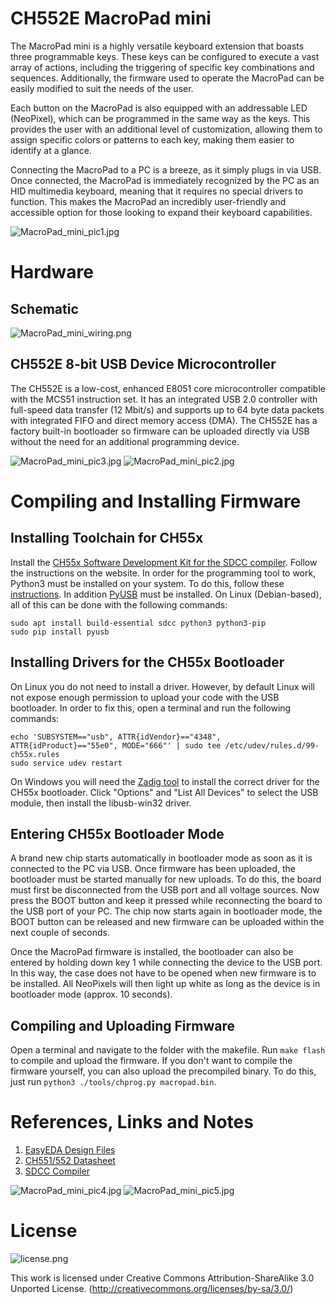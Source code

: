 # CH552E MacroPad mini
The MacroPad mini is a highly versatile keyboard extension that boasts three programmable keys. These keys can be configured to execute a vast array of actions, including the triggering of specific key combinations and sequences. Additionally, the firmware used to operate the MacroPad can be easily modified to suit the needs of the user.

Each button on the MacroPad is also equipped with an addressable LED (NeoPixel), which can be programmed in the same way as the keys. This provides the user with an additional level of customization, allowing them to assign specific colors or patterns to each key, making them easier to identify at a glance.

Connecting the MacroPad to a PC is a breeze, as it simply plugs in via USB. Once connected, the MacroPad is immediately recognized by the PC as an HID multimedia keyboard, meaning that it requires no special drivers to function. This makes the MacroPad an incredibly user-friendly and accessible option for those looking to expand their keyboard capabilities.

![MacroPad_mini_pic1.jpg](https://raw.githubusercontent.com/wagiminator/CH552-MacroPad-mini/main/documentation/MacroPad_mini_pic1.jpg)

# Hardware
## Schematic
![MacroPad_mini_wiring.png](https://raw.githubusercontent.com/wagiminator/CH552-MacroPad-mini/main/documentation/MacroPad_mini_wiring.png)

## CH552E 8-bit USB Device Microcontroller
The CH552E is a low-cost, enhanced E8051 core microcontroller compatible with the MCS51 instruction set. It has an integrated USB 2.0 controller with full-speed data transfer (12 Mbit/s) and supports up to 64 byte data packets with integrated FIFO and direct memory access (DMA). The CH552E has a factory built-in bootloader so firmware can be uploaded directly via USB without the need for an additional programming device.

![MacroPad_mini_pic3.jpg](https://raw.githubusercontent.com/wagiminator/CH552-MacroPad-mini/main/documentation/MacroPad_mini_pic3.jpg)
![MacroPad_mini_pic2.jpg](https://raw.githubusercontent.com/wagiminator/CH552-MacroPad-mini/main/documentation/MacroPad_mini_pic2.jpg)

# Compiling and Installing Firmware
## Installing Toolchain for CH55x
Install the [CH55x Software Development Kit for the SDCC compiler](https://github.com/Blinkinlabs/ch554_sdcc). Follow the instructions on the website. In order for the programming tool to work, Python3 must be installed on your system. To do this, follow these [instructions](https://www.pythontutorial.net/getting-started/install-python/). In addition [PyUSB](https://github.com/pyusb/pyusb) must be installed. On Linux (Debian-based), all of this can be done with the following commands:

```
sudo apt install build-essential sdcc python3 python3-pip
sudo pip install pyusb
```

## Installing Drivers for the CH55x Bootloader
On Linux you do not need to install a driver. However, by default Linux will not expose enough permission to upload your code with the USB bootloader. In order to fix this, open a terminal and run the following commands:

```
echo 'SUBSYSTEM=="usb", ATTR{idVendor}=="4348", ATTR{idProduct}=="55e0", MODE="666"' | sudo tee /etc/udev/rules.d/99-ch55x.rules
sudo service udev restart
```

On Windows you will need the [Zadig tool](https://zadig.akeo.ie/) to install the correct driver for the CH55x bootloader. Click "Options" and "List All Devices" to select the USB module, then install the libusb-win32 driver.

## Entering CH55x Bootloader Mode
A brand new chip starts automatically in bootloader mode as soon as it is connected to the PC via USB. Once firmware has been uploaded, the bootloader must be started manually for new uploads. To do this, the board must first be disconnected from the USB port and all voltage sources. Now press the BOOT button and keep it pressed while reconnecting the board to the USB port of your PC. The chip now starts again in bootloader mode, the BOOT button can be released and new firmware can be uploaded within the next couple of seconds.

Once the MacroPad firmware is installed, the bootloader can also be entered by holding down key 1 while connecting the device to the USB port. In this way, the case does not have to be opened when new firmware is to be installed. All NeoPixels will then light up white as long as the device is in bootloader mode (approx. 10 seconds).

## Compiling and Uploading Firmware
Open a terminal and navigate to the folder with the makefile. Run ```make flash``` to compile and upload the firmware. If you don't want to compile the firmware yourself, you can also upload the precompiled binary. To do this, just run ```python3 ./tools/chprog.py macropad.bin```.

# References, Links and Notes
1. [EasyEDA Design Files](https://oshwlab.com/wagiminator)
2. [CH551/552 Datasheet](http://www.wch-ic.com/downloads/CH552DS1_PDF.html)
3. [SDCC Compiler](https://sdcc.sourceforge.net/)

![MacroPad_mini_pic4.jpg](https://raw.githubusercontent.com/wagiminator/CH552-MacroPad-mini/main/documentation/MacroPad_mini_pic4.jpg)
![MacroPad_mini_pic5.jpg](https://raw.githubusercontent.com/wagiminator/CH552-MacroPad-mini/main/documentation/MacroPad_mini_pic5.jpg)

# License
![license.png](https://i.creativecommons.org/l/by-sa/3.0/88x31.png)

This work is licensed under Creative Commons Attribution-ShareAlike 3.0 Unported License. 
(http://creativecommons.org/licenses/by-sa/3.0/)
